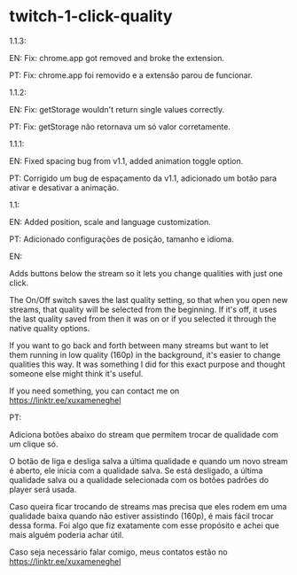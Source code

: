 # twitch-1-click-quality
1.1.3:

EN: Fix: chrome.app got removed and broke the extension.

PT: Fix: chrome.app foi removido e a extensão parou de funcionar.

1.1.2:

EN: Fix: getStorage wouldn't return single values correctly.

PT: Fix: getStorage não retornava um só valor corretamente.

1.1.1:

EN: Fixed spacing bug from v1.1, added animation toggle option.

PT: Corrigido um bug de espaçamento da v1.1, adicionado um botão para ativar e desativar a animação.

1.1:

EN: Added position, scale and language customization.

PT: Adicionado configurações de posição, tamanho e idioma.

EN:

Adds buttons below the stream so it lets you change qualities with just one click.

The On/Off switch saves the last quality setting, so that when you open new streams, that quality will be selected from the beginning. If it's off, it uses the last quality saved from then it was on or if you selected it through the native quality options.

If you want to go back and forth between many streams but want to let them running in low quality (160p) in the background, it's easier to change qualities this way. It was something I did for this exact purpose and thought someone else might think it's useful.

If you need something, you can contact me on https://linktr.ee/xuxameneghel

PT:

Adiciona botões abaixo do stream que permitem trocar de qualidade com um clique só.

O botão de liga e desliga salva a última qualidade e quando um novo stream é aberto, ele inicia com a qualidade salva. Se está desligado, a última qualidade salva ou a qualidade selecionada com os botões padrões do player será usada.

Caso queira ficar trocando de streams mas precisa que eles rodem em uma qualidade baixa quando não estiver assistindo (160p), é mais fácil trocar dessa forma. Foi algo que fiz exatamente com esse propósito e achei que mais alguém poderia achar útil.

Caso seja necessário falar comigo, meus contatos estão no https://linktr.ee/xuxameneghel
